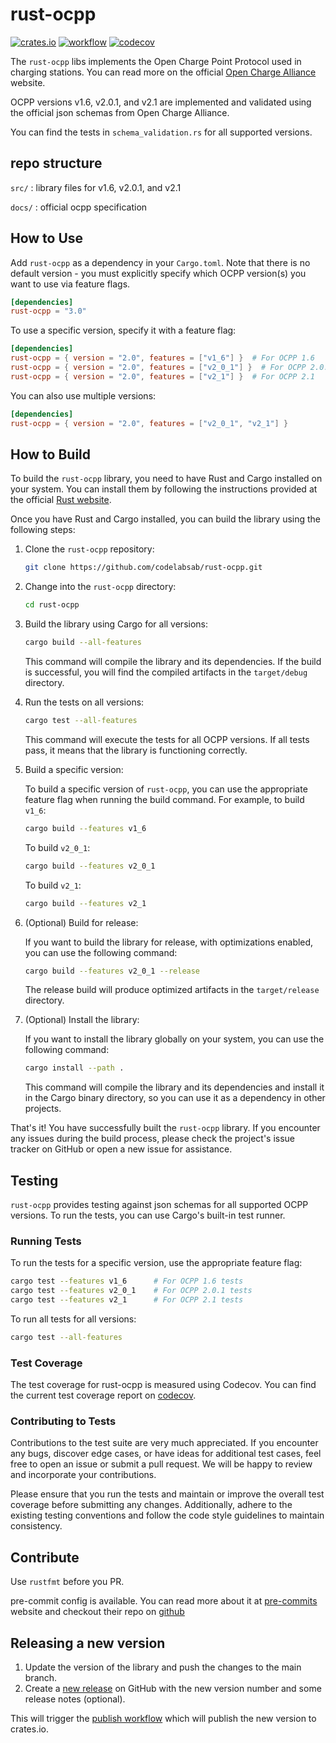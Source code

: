 # rust-ocpp

[![crates.io](https://img.shields.io/crates/v/rust-ocpp.svg)](https://crates.io/crates/rust-ocpp)
[![workflow](https://img.shields.io/github/actions/workflow/status/codelabsab/rust-ocpp/rust.yml)](https://github.com/codelabsab/rust-ocpp/actions)
[![codecov](https://codecov.io/gh/codelabsab/rust-ocpp/branch/main/graph/badge.svg?token=23C458RC3S)](https://codecov.io/gh/codelabsab/rust-ocpp)

The `rust-ocpp` libs implements the Open Charge Point Protocol
used in charging stations. You can read more on the official [Open Charge Alliance](https://www.openchargealliance.org/) website.

OCPP versions v1.6, v2.0.1, and v2.1 are implemented and validated using the official json schemas from Open Charge Alliance.

You can find the tests in `schema_validation.rs` for all supported versions.

## repo structure

`src/` : library files for v1.6, v2.0.1, and v2.1

`docs/` : official ocpp specification

## How to Use

Add `rust-ocpp` as a dependency in your `Cargo.toml`. Note that there is no default version - you must explicitly specify which OCPP version(s) you want to use via feature flags.

```toml
[dependencies]
rust-ocpp = "3.0"
```

To use a specific version, specify it with a feature flag:

```toml
[dependencies]
rust-ocpp = { version = "2.0", features = ["v1_6"] }  # For OCPP 1.6
rust-ocpp = { version = "2.0", features = ["v2_0_1"] }  # For OCPP 2.0.1
rust-ocpp = { version = "2.0", features = ["v2_1"] }  # For OCPP 2.1
```

You can also use multiple versions:

```toml
[dependencies]
rust-ocpp = { version = "2.0", features = ["v2_0_1", "v2_1"] }
```

## How to Build

To build the `rust-ocpp` library, you need to have Rust and Cargo installed on your system. You can install them by
following the instructions provided at the official [Rust website](https://www.rust-lang.org/tools/install).

Once you have Rust and Cargo installed, you can build the library using the following steps:

1. Clone the `rust-ocpp` repository:

   ```bash
   git clone https://github.com/codelabsab/rust-ocpp.git
   ```

2. Change into the `rust-ocpp` directory:

   ```bash
   cd rust-ocpp
   ```

3. Build the library using Cargo for all versions:

   ```bash
   cargo build --all-features
   ```

   This command will compile the library and its dependencies. If the build is successful, you will find the compiled
   artifacts in the `target/debug` directory.

4. Run the tests on all versions:

   ```bash
   cargo test --all-features

   ```

   This command will execute the tests for all OCPP versions. If all tests pass, it means that the library is
   functioning correctly.

5. Build a specific version:

   To build a specific version of `rust-ocpp`, you can use the appropriate feature flag when running the build command.
   For example, to build `v1_6`:

   ```bash
   cargo build --features v1_6
   ```

   To build `v2_0_1`:

   ```bash
   cargo build --features v2_0_1
   ```

   To build `v2_1`:

   ```bash
   cargo build --features v2_1
   ```

6. (Optional) Build for release:

   If you want to build the library for release, with optimizations enabled, you can use the following command:

   ```bash
   cargo build --features v2_0_1 --release
   ```

   The release build will produce optimized artifacts in the `target/release` directory.

7. (Optional) Install the library:

   If you want to install the library globally on your system, you can use the following command:

   ```bash
   cargo install --path .
   ```

   This command will compile the library and its dependencies and install it in the Cargo binary directory, so you can
   use it as a dependency in other projects.

That's it! You have successfully built the `rust-ocpp` library. If you encounter any issues during the build process,
please check the project's issue tracker on GitHub or open a new issue for assistance.

## Testing

`rust-ocpp` provides testing against json schemas for all supported OCPP versions. To run the tests, you can use
Cargo's built-in test runner.

### Running Tests

To run the tests for a specific version, use the appropriate feature flag:

```bash
cargo test --features v1_6      # For OCPP 1.6 tests
cargo test --features v2_0_1    # For OCPP 2.0.1 tests
cargo test --features v2_1      # For OCPP 2.1 tests
```

To run all tests for all versions:

```bash
cargo test --all-features
```

### Test Coverage

The test coverage for rust-ocpp is measured using Codecov. You can find the current test coverage report
on [codecov](https://codecov.io/gh/codelabsab/rust-ocpp).

### Contributing to Tests

Contributions to the test suite are very much appreciated. If you encounter any bugs, discover edge cases, or have ideas
for
additional test cases, feel free to open an issue or submit a pull request.
We will be happy to review and incorporate your contributions.

Please ensure that you run the tests and maintain or improve the overall test coverage before submitting any changes.
Additionally, adhere to the existing testing conventions and follow the code style guidelines to maintain consistency.

## Contribute

Use `rustfmt` before you PR.

pre-commit config is available. You can read more about it at [pre-commits](https://pre-commit.com) website and checkout their repo on [github](https://github.com/pre-commit/pre-commit)

## Releasing a new version
1. Update the version of the library and push the changes to the main branch.
2. Create a [new release](https://github.com/codelabsab/rust-ocpp/releases/new) on GitHub with the new version number and some release notes (optional).

This will trigger the [publish workflow](./.github/workflows/publish.yml) which will publish the new version to crates.io.
